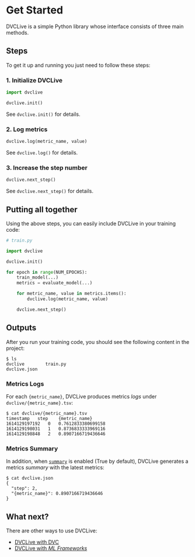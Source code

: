 # Get Started

DVCLive is a simple Python library whose interface consists of three main
methods.

## Steps

To get it up and running you just need to follow these steps:

### 1. Initialize DVCLive

```python
import dvclive

dvclive.init()
```

See `dvclive.init()` for details.

### 2. Log metrics

```python
dvclive.log(metric_name, value)
```

See `dvclive.log()` for details.

### 3. Increase the step number

```python
dvclive.next_step()
```

See `dvclive.next_step()` for details.

## Putting all together

Using the above steps, you can easily include DVCLive in your training code:

```python
# train.py

import dvclive

dvclive.init()

for epoch in range(NUM_EPOCHS):
    train_model(...)
    metrics = evaluate_model(...)

    for metric_name, value in metrics.items():
        dvclive.log(metric_name, value)

    dvclive.next_step()
```

## Outputs

After you run your training code, you should see the following content in the
project:

```dvc
$ ls
dvclive        train.py
dvclive.json
```

### Metrics Logs

For each `{metric_name}`, DVCLive produces metrics _logs_ under
`dvclive/{metric_name}.tsv`:

```dvc
$ cat dvclive/{metric_name}.tsv
timestamp	step	{metric_name}
1614129197192	0	0.7612833380699158
1614129198031	1	0.8736833333969116
1614129198848	2	0.8907166719436646
```

### Metrics Summary

In addition, when [`summary`](/doc/dvclive/api-reference/init#parameters) is
enabled (True by default), DVCLive generates a metrics _summary_ with the latest
metrics:

```dvc
$ cat dvclive.json
{
  "step": 2,
  "{metric_name}": 0.8907166719436646
}
```

## What next?

There are other ways to use DVCLive:

- [DVCLive with DVC](/docs/dvclive/dvclive-with-dvc)
- [DVCLive with _ML Frameworks_](/docs/dvclive/ml-frameworks)

